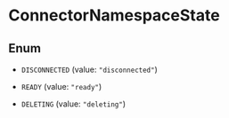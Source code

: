 

# ConnectorNamespaceState

## Enum


* `DISCONNECTED` (value: `"disconnected"`)

* `READY` (value: `"ready"`)

* `DELETING` (value: `"deleting"`)



